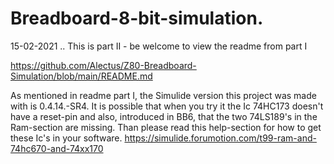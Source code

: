 # Breadboard-8-bit-simulation.
15-02-2021 .. This is part II - be welcome to view the readme from part I

https://github.com/Alectus/Z80-Breadboard-Simulation/blob/main/README.md

As mentioned in readme part I, the Simulide version this project was made with is 0.4.14.-SR4. It is possible that when you try it the Ic 74HC173 doesn't have a reset-pin and also, introduced in BB6, that the two 74LS189's in the Ram-section are missing. Than please read this help-section for how to get these Ic's in your software.
https://simulide.forumotion.com/t99-ram-and-74hc670-and-74xx170
